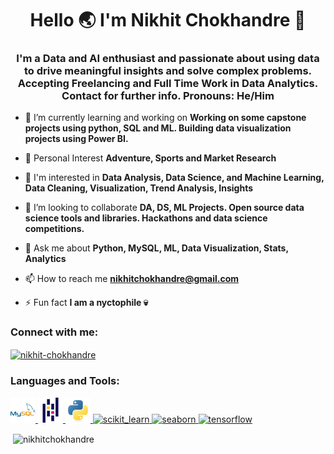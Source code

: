 <h1 align="center">Hello 🌏 I'm Nikhit Chokhandre 🤖</h1>
<h3 align="center">I'm a Data and AI enthusiast and passionate about using data to drive meaningful insights and solve complex problems. Accepting Freelancing and Full Time Work in Data Analytics. Contact for further info. Pronouns: He/Him</h3>

- 🔭 I’m currently learning and working on **Working on some capstone projects using python, SQL and ML. Building data visualization projects using Power BI.**

- 👀 Personal Interest **Adventure, Sports and Market Research**

- 👀 I'm interested in **Data Analysis, Data Science, and Machine Learning, Data Cleaning, Visualization, Trend Analysis, Insights**

- 🤝 I’m looking to collaborate **DA, DS, ML Projects. Open source data science tools and libraries. Hackathons and data science competitions.**

- 💬 Ask me about **Python, MySQL, ML, Data Visualization, Stats, Analytics**

- 📫 How to reach me **nikhitchokhandre@gmail.com**

- ⚡ Fun fact **I am a nyctophile 💀**

<h3 align="left">Connect with me:</h3>
<p align="left">
<a href="https://linkedin.com/in/nikhit-chokhandre" target="blank"><img align="center" src="https://raw.githubusercontent.com/rahuldkjain/github-profile-readme-generator/master/src/images/icons/Social/linked-in-alt.svg" alt="nikhit-chokhandre" height="30" width="40" /></a>
</p>

<h3 align="left">Languages and Tools:</h3>
<p align="left"> <a href="https://www.mysql.com/" target="_blank" rel="noreferrer"> <img src="https://raw.githubusercontent.com/devicons/devicon/master/icons/mysql/mysql-original-wordmark.svg" alt="mysql" width="40" height="40"/> </a> <a href="https://pandas.pydata.org/" target="_blank" rel="noreferrer"> <img src="https://raw.githubusercontent.com/devicons/devicon/2ae2a900d2f041da66e950e4d48052658d850630/icons/pandas/pandas-original.svg" alt="pandas" width="40" height="40"/> </a> <a href="https://www.python.org" target="_blank" rel="noreferrer"> <img src="https://raw.githubusercontent.com/devicons/devicon/master/icons/python/python-original.svg" alt="python" width="40" height="40"/> </a> <a href="https://scikit-learn.org/" target="_blank" rel="noreferrer"> <img src="https://upload.wikimedia.org/wikipedia/commons/0/05/Scikit_learn_logo_small.svg" alt="scikit_learn" width="40" height="40"/> </a> <a href="https://seaborn.pydata.org/" target="_blank" rel="noreferrer"> <img src="https://seaborn.pydata.org/_images/logo-mark-lightbg.svg" alt="seaborn" width="40" height="40"/> </a> <a href="https://www.tensorflow.org" target="_blank" rel="noreferrer"> <img src="https://www.vectorlogo.zone/logos/tensorflow/tensorflow-icon.svg" alt="tensorflow" width="40" height="40"/> </a> </p>

<p>&nbsp;<img align="center" src="https://github-readme-stats.vercel.app/api?username=nikhitchokhandre&show_icons=true&locale=en" alt="nikhitchokhandre" /></p>
